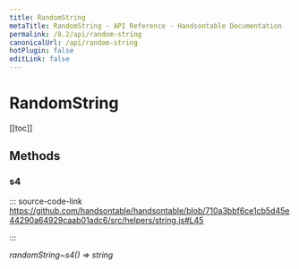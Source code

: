 ```yaml
---
title: RandomString
metaTitle: RandomString - API Reference - Handsontable Documentation
permalink: /8.2/api/random-string
canonicalUrl: /api/random-string
hotPlugin: false
editLink: false
---
```


# RandomString

[[toc]]
## Methods

### s4
  
::: source-code-link https://github.com/handsontable/handsontable/blob/710a3bbf6ce1cb5d45e44290a64929caab01adc6/src/helpers/string.js#L45

:::

_randomString~s4() ⇒ string_



